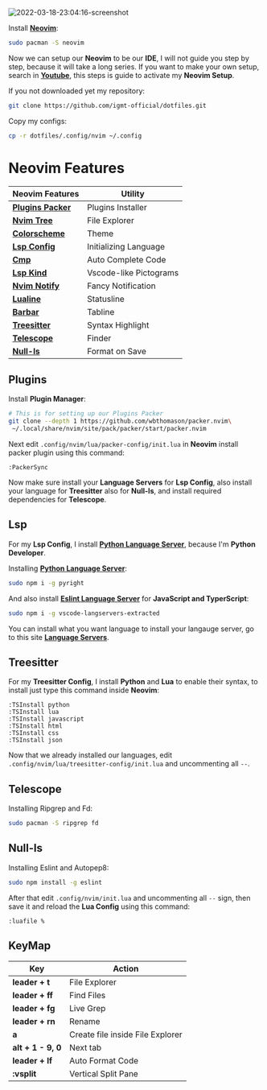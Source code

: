 ![2022-03-18-23:04:16-screenshot](https://user-images.githubusercontent.com/96023410/159028295-b9c4e545-7b1b-41ea-8387-c02b9ba1b42c.png)

Install **[Neovim](https://github.com/neovim/neovim/wiki/Installing-Neovim)**:

```bash
sudo pacman -S neovim
```

Now we can setup our **Neovim** to be our **IDE**, I will not guide you step by step, because it will take a long series.
If you want to make your own setup, search in **[Youtube](https://youtube.com)**, this steps is guide to activate my **Neovim Setup**.

If you not downloaded yet my repository:

```bash
git clone https://github.com/igmt-official/dotfiles.git
```

Copy my configs:

```bash
cp -r dotfiles/.config/nvim ~/.config
```

# Neovim Features

| Neovim Features                                                                     | Utility                  |
| ----------------------------------------------------------------------------------- | ------------------------ |
| **[Plugins Packer](https://github.com/wbthomason/packer.nvim)**                     | Plugins Installer        |
| **[Nvim Tree](https://github.com/kyazdani42/nvim-tree.lua)**                        | File Explorer            |
| **[Colorscheme](https://github.com/Mofiqul/dracula.nvim)**                          | Theme                    |
| **[Lsp Config](https://github.com/neovim/nvim-lspconfig)**                          | Initializing Language    |
| **[Cmp](https://github.com/neovim/nvim-lspconfig/wiki/Autocompletion)**             | Auto Complete Code       |
| **[Lsp Kind](https://github.com/onsails/lspkind-nvim)**                             | Vscode-like Pictograms   |
| **[Nvim Notify](https://github.com/rcarriga/nvim-notify)**                          | Fancy Notification       |
| **[Lualine](https://github.com/nvim-lualine/lualine.nvim)**                         | Statusline               |
| **[Barbar](https://github.com/romgrk/barbar.nvim)**                                 | Tabline                  |
| **[Treesitter](https://tree-sitter.github.io/tree-sitter/)**                        | Syntax Highlight         |
| **[Telescope](https://github.com/nvim-telescope/telescope.nvim#pickers)**           | Finder                   |
| **[Null-ls](https://github.com/jose-elias-alvarez/null-ls.nvim)**                   | Format on Save           |

## Plugins

Install **Plugin Manager**:

```bash
# This is for setting up our Plugins Packer
git clone --depth 1 https://github.com/wbthomason/packer.nvim\
 ~/.local/share/nvim/site/pack/packer/start/packer.nvim
```

Next edit ```.config/nvim/lua/packer-config/init.lua``` in **Neovim** install packer plugin using this command:

```vim
:PackerSync
```

Now make sure install your **Language Servers** for **Lsp Config**,
also install your language for **Treesitter** also for **Null-ls**,
and install required dependencies for **Telescope**.

## Lsp

For my **Lsp Config**, I install **[Python Language Server](https://github.com/microsoft/pyright)**, because I'm **Python Developer**.

Installing **[Python Language Server](https://github.com/microsoft/pyright)**:

```bash
sudo npm i -g pyright
```

And also install **[Eslint Language Server](https://github.com/hrsh7th/vscode-langservers-extracted)** for **JavaScript and TyperScript**:

```bash
sudo npm i -g vscode-langservers-extracted
```

You can install what you want language to install your langauge server,
go to this site **[Language Servers](https://github.com/neovim/nvim-lspconfig/blob/master/doc/server_configurations.md)**.

## Treesitter

For my **Treesitter Config**, I install **Python** and **Lua** to enable their syntax, to install just type this command inside **Neovim**:

```vim
:TSInstall python
:TSInstall lua
:TSInstall javascript
:TSInstall html
:TSInstall css
:TSInstall json
```

Now that we already installed our languages, edit ```.config/nvim/lua/treesitter-config/init.lua``` and uncommenting all ```--```.

## Telescope

Installing Ripgrep and Fd:

```bash
sudo pacman -S ripgrep fd
```

## Null-ls

Installing Eslint and Autopep8:

```bash
sudo npm install -g eslint
```

After that edit ```.config/nvim/init.lua``` and uncommenting all ```--``` sign, then save it and reload the **Lua Config** using this command:

```vim
:luafile %
```

## KeyMap

| Key                            | Action                           |
| -------------------------------| -------------------------------- |
| **leader + t**                 | File Explorer                    |
| **leader + ff**                | Find Files                       |
| **leader + fg**                | Live Grep                        |
| **leader + rn**                | Rename                           |
| **a**                          | Create file inside File Explorer |
| **alt + 1 - 9, 0**             | Next tab                         |
| **leader + lf**                | Auto Format Code                 |
| **:vsplit**                    | Vertical Split Pane              |
